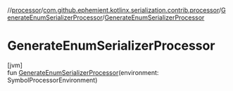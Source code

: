 //[processor](../../../index.md)/[com.github.ephemient.kotlinx.serialization.contrib.processor](../index.md)/[GenerateEnumSerializerProcessor](index.md)/[GenerateEnumSerializerProcessor](-generate-enum-serializer-processor.md)

# GenerateEnumSerializerProcessor

[jvm]\
fun [GenerateEnumSerializerProcessor](-generate-enum-serializer-processor.md)(environment: SymbolProcessorEnvironment)
